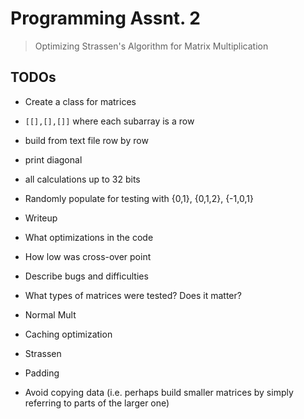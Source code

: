 # Programming Assnt. 2

> Optimizing Strassen's Algorithm for Matrix Multiplication

## TODOs

* Create a class for matrices
 * `[[],[],[]]` where each subarray is a row
 * build from text file row by row
 * print diagonal
 * all calculations up to 32 bits
 * Randomly populate for testing with {0,1}, {0,1,2}, {-1,0,1}

* Writeup
 * What optimizations in the code
 * How low was cross-over point
 * Describe bugs and difficulties
 * What types of matrices were tested? Does it matter?

* Normal Mult
 * Caching optimization

* Strassen
 * Padding
 * Avoid copying data (i.e. perhaps build smaller matrices by simply referring to parts of the larger one)
